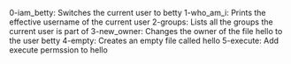 0-iam_betty: Switches the current user to betty
1-who_am_i: Prints the effective username of the current user
2-groups: Lists all the groups the current user is part of
3-new_owner: Changes the owner of the file hello to the user betty
4-empty: Creates an empty file called hello
5-execute: Add execute permssion to hello
